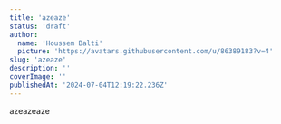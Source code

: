 ```yaml
---
title: 'azeaze'
status: 'draft'
author:
  name: 'Houssem Balti'
  picture: 'https://avatars.githubusercontent.com/u/86389183?v=4'
slug: 'azeaze'
description: ''
coverImage: ''
publishedAt: '2024-07-04T12:19:22.236Z'
---
```


azeazeaze